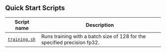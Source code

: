 <!--- 40. Quick Start Scripts -->
## Quick Start Scripts

| Script name | Description |
|-------------|-------------|
| [`training.sh`](/quickstart/recommendation/tensorflow/dien/training/cpu/training.sh) | Runs training with a batch size of 128 for the specified precision fp32. |
